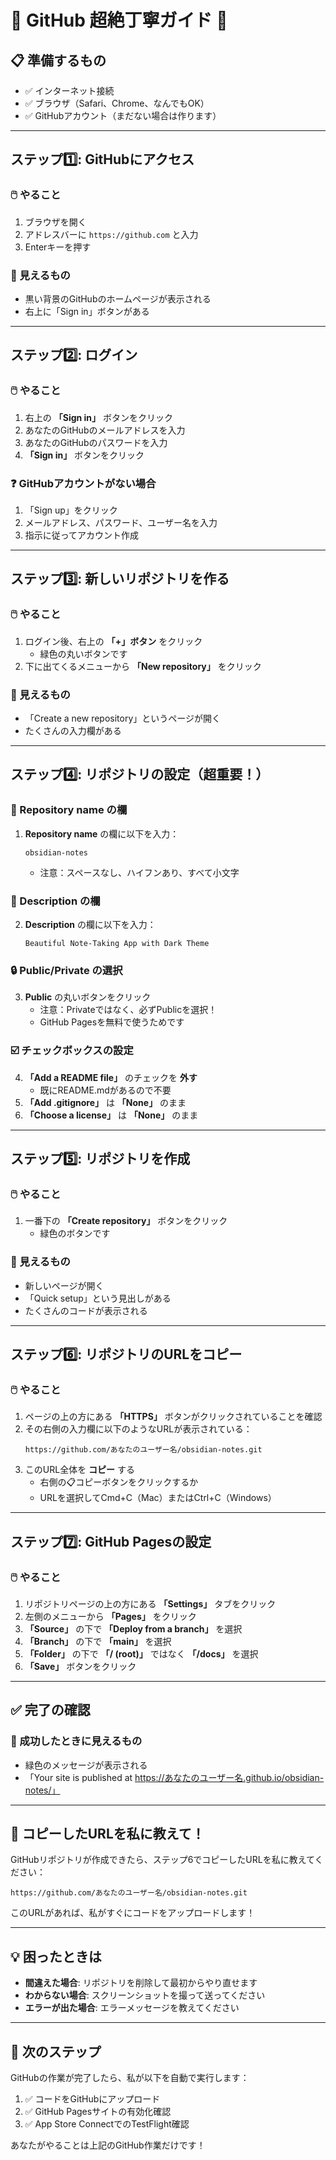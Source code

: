 # 🌟 GitHub 超絶丁寧ガイド 🌟

## 📋 準備するもの
- ✅ インターネット接続
- ✅ ブラウザ（Safari、Chrome、なんでもOK）
- ✅ GitHubアカウント（まだない場合は作ります）

---

## ステップ1️⃣: GitHubにアクセス

### 🖱️ やること
1. ブラウザを開く
2. アドレスバーに `https://github.com` と入力
3. Enterキーを押す

### 📸 見えるもの
- 黒い背景のGitHubのホームページが表示される
- 右上に「Sign in」ボタンがある

---

## ステップ2️⃣: ログイン

### 🖱️ やること
1. 右上の **「Sign in」** ボタンをクリック
2. あなたのGitHubのメールアドレスを入力
3. あなたのGitHubのパスワードを入力
4. **「Sign in」** ボタンをクリック

### ❓ GitHubアカウントがない場合
1. 「Sign up」をクリック
2. メールアドレス、パスワード、ユーザー名を入力
3. 指示に従ってアカウント作成

---

## ステップ3️⃣: 新しいリポジトリを作る

### 🖱️ やること
1. ログイン後、右上の **「+」ボタン** をクリック
   - 緑色の丸いボタンです
2. 下に出てくるメニューから **「New repository」** をクリック

### 📸 見えるもの
- 「Create a new repository」というページが開く
- たくさんの入力欄がある

---

## ステップ4️⃣: リポジトリの設定（超重要！）

### 📝 Repository name の欄
1. **Repository name** の欄に以下を入力：
   ```
   obsidian-notes
   ```
   - 注意：スペースなし、ハイフンあり、すべて小文字

### 📝 Description の欄
2. **Description** の欄に以下を入力：
   ```
   Beautiful Note-Taking App with Dark Theme
   ```

### 🔒 Public/Private の選択
3. **Public** の丸いボタンをクリック
   - 注意：Privateではなく、必ずPublicを選択！
   - GitHub Pagesを無料で使うためです

### ☑️ チェックボックスの設定
4. **「Add a README file」** のチェックを **外す**
   - 既にREADME.mdがあるので不要
5. **「Add .gitignore」** は **「None」** のまま
6. **「Choose a license」** は **「None」** のまま

---

## ステップ5️⃣: リポジトリを作成

### 🖱️ やること
1. 一番下の **「Create repository」** ボタンをクリック
   - 緑色のボタンです

### 📸 見えるもの
- 新しいページが開く
- 「Quick setup」という見出しがある
- たくさんのコードが表示される

---

## ステップ6️⃣: リポジトリのURLをコピー

### 🖱️ やること
1. ページの上の方にある **「HTTPS」** ボタンがクリックされていることを確認
2. その右側の入力欄に以下のようなURLが表示されている：
   ```
   https://github.com/あなたのユーザー名/obsidian-notes.git
   ```
3. このURL全体を **コピー** する
   - 右側の📋コピーボタンをクリックするか
   - URLを選択してCmd+C（Mac）またはCtrl+C（Windows）

---

## ステップ7️⃣: GitHub Pagesの設定

### 🖱️ やること
1. リポジトリページの上の方にある **「Settings」** タブをクリック
2. 左側のメニューから **「Pages」** をクリック
3. **「Source」** の下で **「Deploy from a branch」** を選択
4. **「Branch」** の下で **「main」** を選択
5. **「Folder」** の下で **「/ (root)」** ではなく **「/docs」** を選択
6. **「Save」** ボタンをクリック

---

## ✅ 完了の確認

### 📸 成功したときに見えるもの
- 緑色のメッセージが表示される
- 「Your site is published at https://あなたのユーザー名.github.io/obsidian-notes/」

---

## 🚨 コピーしたURLを私に教えて！

GitHubリポジトリが作成できたら、ステップ6でコピーしたURLを私に教えてください：
```
https://github.com/あなたのユーザー名/obsidian-notes.git
```

このURLがあれば、私がすぐにコードをアップロードします！

---

## 💡 困ったときは

- **間違えた場合**: リポジトリを削除して最初からやり直せます
- **わからない場合**: スクリーンショットを撮って送ってください
- **エラーが出た場合**: エラーメッセージを教えてください

---

## 🎯 次のステップ

GitHubの作業が完了したら、私が以下を自動で実行します：
1. ✅ コードをGitHubにアップロード
2. ✅ GitHub Pagesサイトの有効化確認
3. ✅ App Store ConnectでのTestFlight確認

あなたがやることは上記のGitHub作業だけです！